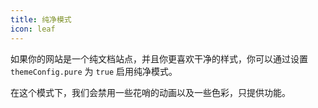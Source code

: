 ```yaml
---
title: 纯净模式
icon: leaf
---
```


如果你的网站是一个纯文档站点，并且你更喜欢干净的样式，你可以通过设置 `themeConfig.pure` 为 `true` 启用纯净模式。

在这个模式下，我们会禁用一些花哨的动画以及一些色彩，只提供功能。

